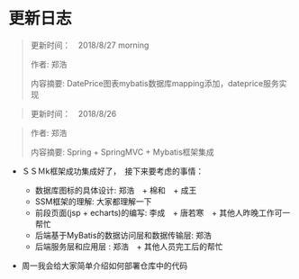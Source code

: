 # 更新日志

> 更新时间：　2018/8/27 morning
>
> 作者:  郑浩
>
> 内容摘要: DatePrice图表mybatis数据库mapping添加，dateprice服务实现

> 更新时间：　2018/8/26　

>
> 作者:  郑浩
>
> 内容摘要: Spring + SpringMVC + Mybatis框架集成

* ＳＳＭk框架成功集成好了，　接下来要考虑的事情：

  * 数据库图标的具体设计:  郑浩　+ 棉和　+ 成王
  * SSM框架的理解:  大家都理解一下
  * 前段页面(jsp + echarts)的编写: 李成　+ 唐若寒　+ 其他人昨晚工作可一帮忙
  * 后端基于MyBatis的数据访问层和数据传输层: 郑浩
  * 后端服务层和应用层 : 郑浩　+ 其他人员完工后的帮忙

* 周一我会给大家简单介绍如何部署仓库中的代码
